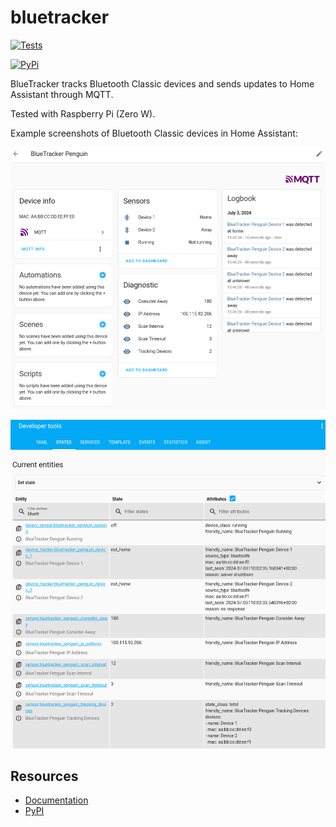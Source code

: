 # bluetracker

[![Tests](https://github.com/essel-dev/bluetracker/actions/workflows/tests.yml/badge.svg)](https://github.com/essel-dev/bluetracker/actions/workflows/tests.yml)

[![PyPi](https://github.com/essel-dev/bluetracker/actions/workflows/pypi.yml/badge.svg)](https://github.com/essel-dev/bluetracker/actions/workflows/pypi.yml)

<!-- Documentation Status -->

BlueTracker tracks Bluetooth Classic devices and sends updates to Home
Assistant through MQTT.

Tested with Raspberry Pi (Zero W).

Example screenshots of Bluetooth Classic devices in Home Assistant:

![BlueTracker device example in MQTT integration](docs/source/_static/example-mqtt.png)

![BlueTracker device attributes example in developer tools](docs/source/_static/example-attributes.png)


## Resources

- [Documentation](http://bluetracker.readthedocs.io/en/latest/)
- [PyPI](https://pypi.org/project/bluetracker)
